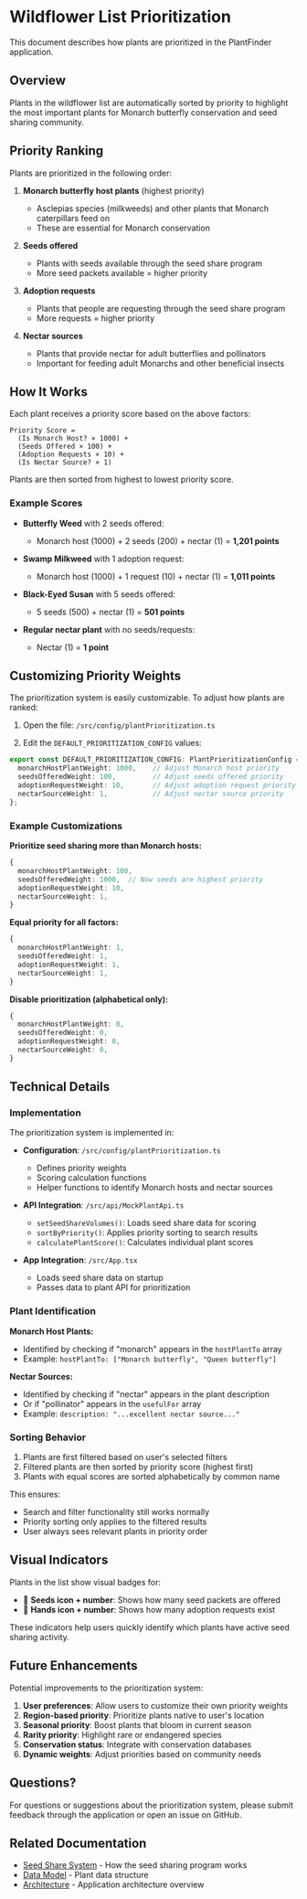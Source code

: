 # Wildflower List Prioritization

This document describes how plants are prioritized in the PlantFinder application.

## Overview

Plants in the wildflower list are automatically sorted by priority to highlight the most important plants for Monarch butterfly conservation and seed sharing community.

## Priority Ranking

Plants are prioritized in the following order:

1. **Monarch butterfly host plants** (highest priority)
   - Asclepias species (milkweeds) and other plants that Monarch caterpillars feed on
   - These are essential for Monarch conservation

2. **Seeds offered**
   - Plants with seeds available through the seed share program
   - More seed packets available = higher priority

3. **Adoption requests**
   - Plants that people are requesting through the seed share program
   - More requests = higher priority

4. **Nectar sources**
   - Plants that provide nectar for adult butterflies and pollinators
   - Important for feeding adult Monarchs and other beneficial insects

## How It Works

Each plant receives a priority score based on the above factors:

```
Priority Score = 
  (Is Monarch Host? × 1000) +
  (Seeds Offered × 100) +
  (Adoption Requests × 10) +
  (Is Nectar Source? × 1)
```

Plants are then sorted from highest to lowest priority score.

### Example Scores

- **Butterfly Weed** with 2 seeds offered: 
  - Monarch host (1000) + 2 seeds (200) + nectar (1) = **1,201 points**

- **Swamp Milkweed** with 1 adoption request:
  - Monarch host (1000) + 1 request (10) + nectar (1) = **1,011 points**

- **Black-Eyed Susan** with 5 seeds offered:
  - 5 seeds (500) + nectar (1) = **501 points**

- **Regular nectar plant** with no seeds/requests:
  - Nectar (1) = **1 point**

## Customizing Priority Weights

The prioritization system is easily customizable. To adjust how plants are ranked:

1. Open the file: `/src/config/plantPrioritization.ts`

2. Edit the `DEFAULT_PRIORITIZATION_CONFIG` values:

```typescript
export const DEFAULT_PRIORITIZATION_CONFIG: PlantPrioritizationConfig = {
  monarchHostPlantWeight: 1000,    // Adjust Monarch host priority
  seedsOfferedWeight: 100,         // Adjust seeds offered priority
  adoptionRequestWeight: 10,       // Adjust adoption request priority
  nectarSourceWeight: 1,           // Adjust nectar source priority
};
```

### Example Customizations

**Prioritize seed sharing more than Monarch hosts:**
```typescript
{
  monarchHostPlantWeight: 100,
  seedsOfferedWeight: 1000,  // Now seeds are highest priority
  adoptionRequestWeight: 10,
  nectarSourceWeight: 1,
}
```

**Equal priority for all factors:**
```typescript
{
  monarchHostPlantWeight: 1,
  seedsOfferedWeight: 1,
  adoptionRequestWeight: 1,
  nectarSourceWeight: 1,
}
```

**Disable prioritization (alphabetical only):**
```typescript
{
  monarchHostPlantWeight: 0,
  seedsOfferedWeight: 0,
  adoptionRequestWeight: 0,
  nectarSourceWeight: 0,
}
```

## Technical Details

### Implementation

The prioritization system is implemented in:

- **Configuration**: `/src/config/plantPrioritization.ts`
  - Defines priority weights
  - Scoring calculation functions
  - Helper functions to identify Monarch hosts and nectar sources

- **API Integration**: `/src/api/MockPlantApi.ts`
  - `setSeedShareVolumes()`: Loads seed share data for scoring
  - `sortByPriority()`: Applies priority sorting to search results
  - `calculatePlantScore()`: Calculates individual plant scores

- **App Integration**: `/src/App.tsx`
  - Loads seed share data on startup
  - Passes data to plant API for prioritization

### Plant Identification

**Monarch Host Plants:**
- Identified by checking if "monarch" appears in the `hostPlantTo` array
- Example: `hostPlantTo: ["Monarch butterfly", "Queen butterfly"]`

**Nectar Sources:**
- Identified by checking if "nectar" appears in the plant description
- Or if "pollinator" appears in the `usefulFor` array
- Example: `description: "...excellent nectar source..."`

### Sorting Behavior

1. Plants are first filtered based on user's selected filters
2. Filtered plants are then sorted by priority score (highest first)
3. Plants with equal scores are sorted alphabetically by common name

This ensures:
- Search and filter functionality still works normally
- Priority sorting only applies to the filtered results
- User always sees relevant plants in priority order

## Visual Indicators

Plants in the list show visual badges for:

- 🫘 **Seeds icon + number**: Shows how many seed packets are offered
- 🤲 **Hands icon + number**: Shows how many adoption requests exist

These indicators help users quickly identify which plants have active seed sharing activity.

## Future Enhancements

Potential improvements to the prioritization system:

1. **User preferences**: Allow users to customize their own priority weights
2. **Region-based priority**: Prioritize plants native to user's location
3. **Seasonal priority**: Boost plants that bloom in current season
4. **Rarity priority**: Highlight rare or endangered species
5. **Conservation status**: Integrate with conservation databases
6. **Dynamic weights**: Adjust priorities based on community needs

## Questions?

For questions or suggestions about the prioritization system, please submit feedback through the application or open an issue on GitHub.

## Related Documentation

- [Seed Share System](./SEED_SHARE_SYSTEM.md) - How the seed sharing program works
- [Data Model](./DATA_MODEL_SUMMARY.md) - Plant data structure
- [Architecture](./ARCHITECTURE.md) - Application architecture overview
